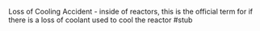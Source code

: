 Loss of Cooling Accident - inside of reactors, this is the official term for if there is a loss of coolant used to cool the reactor #stub 
